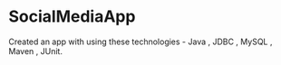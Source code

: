 # SocialMediaApp
Created an app with using these technologies - Java , JDBC , MySQL , Maven , JUnit.
